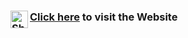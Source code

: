 ### <img align="left" width="28px" alt="Shival Gupta" src="https://github.com/Shival-Gupta/Shival-Gupta.github.io/blob/main/favicon.ico"> <a href="https://shival-gupta.github.io/" target="_blank">Click here</a> to visit the Website
